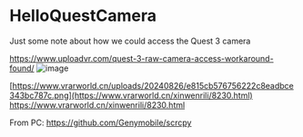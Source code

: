 # HelloQuestCamera
Just some note about how we could access the Quest 3 camera



https://www.uploadvr.com/quest-3-raw-camera-access-workaround-found/
![image](https://github.com/user-attachments/assets/041c6799-54d2-456c-a130-c56dfad77aa5)


[https://www.vrarworld.cn/uploads/20240826/e815cb576756222c8eadbce343bc787c.png](https://www.vrarworld.cn/xinwenrili/8230.html)
https://www.vrarworld.cn/xinwenrili/8230.html


From PC: 
https://github.com/Genymobile/scrcpy
